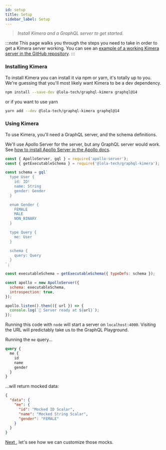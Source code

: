 ```yaml
---
id: setup
title: Setup
sidebar_label: Setup
---
```


> _Install Kimera and a GraphQL server to get started._

:::note
This page walks you through the steps you need to take in order to get a Kimera server working. You can see an [example of a working Kimera server in the GitHub repository](https://github.com/lola-tech/graphql-kimera/tree/master/examples/server).
:::

### Installing Kimera

To install Kimera you can install it via npm or yarn, it's totally up to you. We're guessing that you'll most likely want Kimera to be a dev dependency.

```sh
npm install --save-dev @lola-tech/graphql-kimera graphql@14
```

or if you want to use yarn

```sh
yarn add --dev @lola-tech/graphql-kimera graphql@14
```

### Using Kimera

To use Kimera, you'll need a GraphQL server, and the schema definitions.

We'll use Apollo Server for the server, but any GraphQL server would work. See [how to install Apollo Server in the Apollo docs](https://www.apollographql.com/docs/apollo-server/getting-started/#step-2-install-dependencies).

```javascript title="server.js" {2,26,29}
const { ApolloServer, gql } = require('apollo-server');
const { getExecutableSchema } = require('@lola-tech/graphql-kimera');

const schema = gql`
  type User {
    id: ID!
    name: String
    gender: Gender
  }

  enum Gender {
    FEMALE
    MALE
    NON_BINARY
  }

  type Query {
    me: User
  }

  schema {
    query: Query
  }
`;

const executableSchema = getExecutableSchema({ typeDefs: schema });

const apollo = new ApolloServer({
  schema: executableSchema,
  introspection: true,
});

apollo.listen().then(({ url }) => {
  console.log(`🚀 Server ready at ${url}`);
});
```

Running this code with `node` will start a server on `localhost:4000`. Visiting the URL will predictably take us to the GraphQL Playground.

Running the `me` query...

```graphql
query {
  me {
    id
    name
    gender
  }
}
```

...will return mocked data:

```json
{
  "data": {
    "me": {
      "id": "Mocked ID Scalar",
      "name": "Mocked String Scalar",
      "gender": "FEMALE"
    }
  }
}
```

[ Next ](/graphql-kimera/docs/mocking-queries-scenario), let's see how we can customize those mocks.
